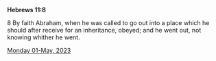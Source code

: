 **Hebrews 11:8**

8 By faith Abraham, when he was called to go out into a place which he should after receive for an inheritance, obeyed; and he went out, not knowing whither he went.

[Monday 01-May, 2023](https://t.me/s/daily_scripture)
